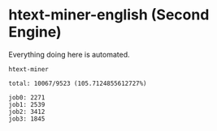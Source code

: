 # htext-miner-english (Second Engine)

Everything doing here is automated.

```
htext-miner

total: 10067/9523 (105.7124855612727%)

job0: 2271
job1: 2539
job2: 3412
job3: 1845
```
